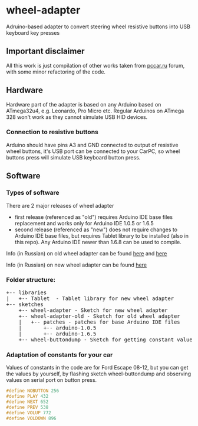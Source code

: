 # wheel-adapter
Adruino-based adapter to convert steering wheel resistive buttons into USB keyboard key presses

## Important disclaimer
All this work is just compilation of other works taken from [pccar.ru](http://pccar.ru) forum, with some minor
refactoring of the code.

## Hardware
Hardware part of the adapter is based on any Arduino based on ATmega32u4, e.g. Leonardo, Pro Micro etc. Regular Arduinos on ATmega 328 won't work as they cannot simulate USB HID devices.

### Connection to resistive buttons
Arduino should have pins A3 and GND connected to output of resistive wheel buttons, it's USB port can be connected to your CarPC, so wheel buttons press will simulate USB keyboard button press.


## Software

### Types of software
There are 2 major releases of wheel adapter 
 - first release (referenced as "old") requires Arduino IDE base files replacement and works only for Arduino IDE 1.0.5 or 1.6.5
 - second release (referenced as "new") does not require changes to Arduino IDE base files, but requires Tablet library to be installed (also in this repo). Any Arduino IDE newer than 1.6.8 can be used to compile.

Info (in Russian) on old wheel adapter can be found [here](http://pccar.ru/showpost.php?p=277286&postcount=182) and [here](http://pccar.ru/showpost.php?p=319975&postcount=307)

Info (in Russian) on new wheel adapter can be found [here](http://pccar.ru/showpost.php?p=366382&postcount=669)

### Folder structure:
<pre>
+-- libraries
|   +-- Tablet	- Tablet library for new wheel adapter
+-- sketches
    +-- wheel-adapter - Sketch for new wheel adapter
    +-- wheel-adapter-old - Sketch for old wheel adapter
    |   +-- patches - patches for base Arduino IDE files
    |       +-- arduino-1.0.5
    |       +-- arduino-1.6.5
    +-- wheel-buttondump - Sketch for getting constant values for your own car resistive buttons
</pre>
### Adaptation of constants for your car

Values of constants in the code are for Ford Escape 08-12, but you can get the values by yourself, by flashing sketch wheel-buttondump and observing values on serial port on button press.
```c
#define NOBUTTON 256
#define PLAY 432
#define NEXT 652
#define PREV 538
#define VOLUP 772
#define VOLDOWN 896
```
